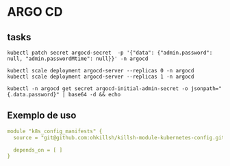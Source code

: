 # ARGO CD

## tasks

    kubectl patch secret argocd-secret  -p '{"data": {"admin.password": null, "admin.passwordMtime": null}}' -n argocd
    
    kubectl scale deployment argocd-server --replicas 0 -n argocd
    kubectl scale deployment argocd-server --replicas 1 -n argocd
    
    kubectl -n argocd get secret argocd-initial-admin-secret -o jsonpath="{.data.password}" | base64 -d && echo

## Exemplo de uso 

```yaml
module "k8s_config_manifests" {
  source = "git@github.com:ohkillsh/killsh-module-kubernetes-config.git//kubectl?ref=main"

  depends_on = [ ]
}
```
